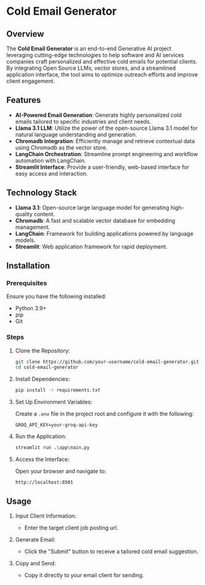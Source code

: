 # Cold Email Generator

## Overview

The **Cold Email Generator** is an end-to-end Generative AI project leveraging cutting-edge technologies to help software and AI services companies craft personalized and effective cold emails for potential clients. By integrating Open Source LLMs, vector stores, and a streamlined application interface, the tool aims to optimize outreach efforts and improve client engagement.

## Features

- **AI-Powered Email Generation**: Generate highly personalized cold emails tailored to specific industries and client needs.
- **Llama 3.1 LLM**: Utilize the power of the open-source Llama 3.1 model for natural language understanding and generation.
- **Chromadb Integration**: Efficiently manage and retrieve contextual data using Chromadb as the vector store.
- **LangChain Orchestration**: Streamline prompt engineering and workflow automation with LangChain.
- **Streamlit Interface**: Provide a user-friendly, web-based interface for easy access and interaction.

## Technology Stack

- **Llama 3.1**: Open-source large language model for generating high-quality content.
- **Chromadb**: A fast and scalable vector database for embedding management.
- **LangChain**: Framework for building applications powered by language models.
- **Streamlit**: Web application framework for rapid deployment.

## Installation

### Prerequisites

Ensure you have the following installed:

- Python 3.9+
- pip
- Git

### Steps

1. Clone the Repository:

   ```bash
   git clone https://github.com/your-username/cold-email-generator.git
   cd cold-email-generator
   ```

2. Install Dependencies:

   ```bash
   pip install -r requirements.txt
   ```

3. Set Up Environment Variables:

   Create a `.env` file in the project root and configure it with the following:

   ```env
   GROQ_API_KEY=your-groq-api-key
   ```

4. Run the Application:

   ```bash
   streamlit run .\app\main.py
   ```

5. Access the Interface:

   Open your browser and navigate to:

   ```
   http://localhost:8501
   ```

## Usage

1. Input Client Information:

   - Enter the target client job posting url.

2. Generate Email:

   - Click the "Submit" button to receive a tailored cold email suggestion.

3. Copy and Send:

   - Copy it directly to your email client for sending.
